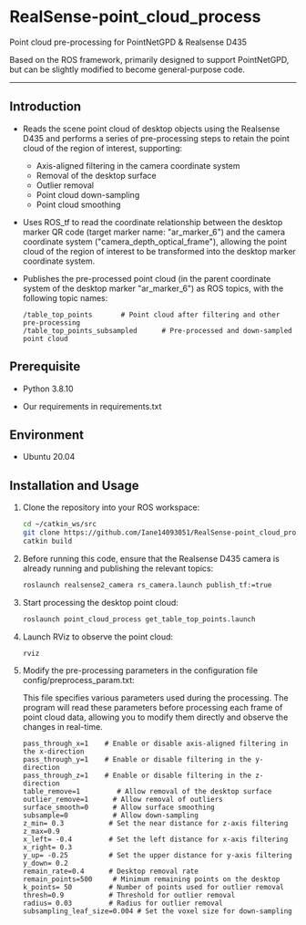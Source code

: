 # RealSense-point_cloud_process
Point cloud pre-processing for PointNetGPD & Realsense D435

Based on the ROS framework, primarily designed to support PointNetGPD, but can be slightly modified to become general-purpose code.

***
## **Introduction**

- Reads the scene point cloud of desktop objects using the Realsense D435 and performs a series of pre-processing steps to retain the point cloud of the region of interest, supporting:
   - Axis-aligned filtering in the camera coordinate system
   - Removal of the desktop surface
   - Outlier removal
   - Point cloud down-sampling
   - Point cloud smoothing
- Uses ROS_tf to read the coordinate relationship between the desktop marker QR code (target marker name: "ar_marker_6") and the camera coordinate system ("camera_depth_optical_frame"), allowing the point cloud of the region of interest to be transformed into the desktop marker coordinate system.
- Publishes the pre-processed point cloud (in the parent coordinate system of the desktop marker "ar_marker_6") as ROS topics, with the following topic names:
   
   ```
   /table_top_points       # Point cloud after filtering and other pre-processing
   /table_top_points_subsampled      # Pre-processed and down-sampled point cloud
   ```

## Prerequisite

* Python 3.8.10

* Our requirements in requirements.txt

## Environment

* Ubuntu 20.04 

## Installation and Usage

1. Clone the repository into your ROS workspace:
   ```bash
   cd ~/catkin_ws/src
   git clone https://github.com/Iane14093051/RealSense-point_cloud_process.git
   catkin build
   ```
   
2. Before running this code, ensure that the Realsense D435 camera is already running and publishing the relevant topics:
   ```bash
   roslaunch realsense2_camera rs_camera.launch publish_tf:=true
   ```

3. Start processing the desktop point cloud:
   ```bash
   roslaunch point_cloud_process get_table_top_points.launch 
   ```

4. Launch RViz to observe the point cloud:

   ```bash
   rviz
   ```
5. Modify the pre-processing parameters in the configuration file config/preprocess_param.txt:

   This file specifies various parameters used during the processing. The program will read these parameters before processing each frame of point cloud data, 
   allowing you to modify them directly and observe the changes in real-time.

    ```
    pass_through_x=1    # Enable or disable axis-aligned filtering in the x-direction
    pass_through_y=1    # Enable or disable filtering in the y-direction
    pass_through_z=1    # Enable or disable filtering in the z-direction
    table_remove=1         # Allow removal of the desktop surface
    outlier_remove=1      # Allow removal of outliers   
    surface_smooth=0      # Allow surface smoothing
    subsample=0           # Allow down-sampling
    z_min= 0.3           # Set the near distance for z-axis filtering
    z_max=0.9                      
    x_left= -0.4         # Set the left distance for x-axis filtering
    x_right= 0.3                  
    y_up= -0.25          # Set the upper distance for y-axis filtering
    y_down= 0.2             
    remain_rate=0.4      # Desktop removal rate
    remain_points=500     # Minimum remaining points on the desktop
    k_points= 50         # Number of points used for outlier removal
    thresh=0.9           # Threshold for outlier removal
    radius= 0.03         # Radius for outlier removal
    subsampling_leaf_size=0.004 # Set the voxel size for down-sampling
    ```

